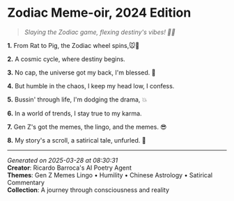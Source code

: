 # Zodiac Meme-oir, 2024 Edition

> *Slaying the Zodiac game, flexing destiny's vibes! 💫🔥*

**1.** From Rat to Pig, the Zodiac wheel spins,🐭🐷


**2.** A cosmic cycle, where destiny begins.


**3.** No cap, the universe got my back, I'm blessed. 🙏


**4.** But humble in the chaos, I keep my head low, I confess.


**5.** Bussin' through life, I'm dodging the drama, 💥


**6.** In a world of trends, I stay true to my karma.


**7.** Gen Z's got the memes, the lingo, and the memes. 😎


**8.** My story's a scroll, a satirical tale, unfurled. 📜



---

*Generated on 2025-03-28 at 08:30:31*  
**Creator**: Ricardo Barroca's AI Poetry Agent  
**Themes**: Gen Z Memes Lingo • Humility • Chinese Astrology • Satirical Commentary  
**Collection**: A journey through consciousness and reality